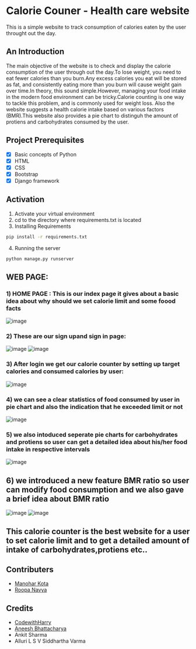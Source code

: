 # Calorie Couner - Health care website
This is a simple website to track consumption of calories eaten by the user throught out the day.
## An Introduction
The main objective of the website is to check and display the calorie consumption of the user through out the day.To lose weight, you need to eat fewer calories than you burn.Any excess calories you eat will be stored as fat, and consistently eating more than you burn will cause weight gain over time.In theory, this sound simple.However, managing your food intake in the modern food environment can be tricky.Calorie counting is one way to tackle this problem, and is commonly used for weight loss. Also the website suggests a health calorie intake based on various factors (BMR).This website also provides a pie chart to distinguh the amount of protiens and carbohydrates consumed by the user.


## Project Prerequisites
- [x] Basic concepts of Python
- [x] HTML
- [x] CSS
- [x] Bootstrap 
- [x] Django framework

## Activation
1. Activate your virtual environment
2. cd to the directory where requirements.txt is located
3. Installing Requirements
```bash
pip install -r requirements.txt
``` 
4. Running the server
```bash
python manage.py runserver
``` 
## WEB PAGE:
### 1) HOME PAGE : This is our index page it gives about a basic idea about why should we set calorie limit and some foood facts







![image](https://user-images.githubusercontent.com/86138150/123456245-41f74400-d600-11eb-9f7a-a5fba86e498e.png)







### 2) These are our sign upand sign in page:





![image](https://user-images.githubusercontent.com/86138150/123462867-7969ee80-d608-11eb-816b-ace46bef6061.png)  ![image](https://user-images.githubusercontent.com/86138150/123463198-e087a300-d608-11eb-918f-911a11e7a8d6.png)










### 3) After login we get our calorie counter by setting up target calories and consumed calories by user:






![image](https://user-images.githubusercontent.com/86183042/123501419-66840800-d662-11eb-92b7-8964ab3f0cff.png)







### 4) we can see a clear statistics of food consumed by user in pie chart and also the indication that he exceeded limit or not







![image](https://user-images.githubusercontent.com/86183042/123501275-5e779880-d661-11eb-8c61-80f95bfe0ec2.png)






### 5) we also intoduced seperate pie charts for carbohydrates and protiens so user can get a detailed idea about his/her food intake in respective intervals







![image](https://user-images.githubusercontent.com/86183042/123501377-1016c980-d662-11eb-964e-806a7ee1b4e6.png)






## 6) we introduced a new feature BMR ratio so user can modify food consumption and we also gave a brief idea about BMR ratio




![image](https://user-images.githubusercontent.com/86138150/123502111-4efb4e00-d667-11eb-89c5-715fdf18584b.png)
![image](https://user-images.githubusercontent.com/86138150/123502118-5de20080-d667-11eb-941a-440464a92326.png)






## This  calorie counter is the best website for a user to set calorie limit and to get a detailed amount of intake of carbohydrates,protiens etc..
## Contributers
* [Manohar Kota](https://github.com/19782003)
* [Roopa Navya](https://github.com/roopa-navya07)
## Credits
* [CodewithHarry](https://www.youtube.com/channel/UCeVMnSShP_Iviwkknt83cww)
* [Aneesh Bhattacharya](https://github.com/aneeshbhattacharya/Teaching-Assistant-2021)
* Ankit Sharma
* Alluri L S V Siddhartha Varma





